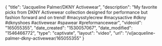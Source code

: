 {
    "title": "Jacqueline Palmer\/DKNY Activewear",
    "description": "My favorite picks from DKNY Activewear collection designed for performance but fashion forward and on trend! #macysstylecrew #macysactive #dkny #dknyshoes #activewear #spawear #preformancewear",
    "videoid": "165055355",
    "date_created": "1530057067",
    "date_modified": "1546466772",
    "type": "captivate",
    "layout": "video",
    "url": "\/v\/jacqueline-palmer-dkny-activewear\/165055355"
}